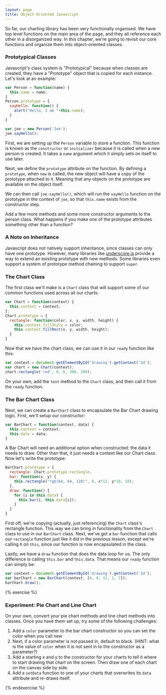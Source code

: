 ```yaml
---
layout: page
title: Object Oriented Javascript
---
```


So far, our charting library has been very functionally organised.  We have top level functions on the main area of the page, and they all reference each other in a disorganized way.  In this chapter, we're going to revisit our core functions and organize them into object-oriented classes.

### Prototypical Classes

Javascript's class system is "Prototypical" because when classes are created, they have a "Prototype" object that is copied for each instance.  Let's look at an example:

```js
var Person = function(name) {
  this.name = name;
}
Person.prototype = {
  sayHello: function() {
    alert("Hello, I am "+this.name);
  }
}

var joe = new Person('Joe');
joe.sayHello();
```

First, we are setting up the `Person` variable to store a function.  This function is known as the `constructor` or `initializer` because it is called when a new person is created.  It takes a `name` argument which it simply sets on itself to use later.

Next, we define the `prototype` attribute on the function.  By defining a `prototype`, when `new` is called, the new object will have a copy of the prototype attached to it.  Meaning that any objects on the prototype are available on the object itself.

We can then call `joe.sayHello()`, which will run the `sayHello` function on the prototype in the context of `joe`, so that `this.name` exists from the constructor step.


Add a few more methods and some more constructor arguments to the person class. What happens if you make one of the prototype attributes something other than a function?


### A Note on Inheritance

Javascript does not natively support inheritance, since classes can only have one prototype. However, many libraries like [underscore.js](http://underscorejs.org) provide a way to extend an existing prototype with new methods.  Some libraries even support a system of prototype method chaining to support `super`.

### The Chart Class

The first class we'll make is a `Chart` class that will support some of our common functions used across all our charts:

```js
var Chart = function(context) {
  this.context = context;
};
Chart.prototype = {
  rectangle: function(color, x, y, width, height) {
    this.context.fillStyle = color;
    this.context.fillRect(x, y, width, height);
  }
}
```

Now that we have the chart class, we can use it in our `ready` function like this:

```js
var context = document.getElementById('drawing').getContext('2d');
var chart = new Chart(context);
chart.rectangle('red', 0, 0, 300, 200);
```

On your own, add the `text` method to the `Chart` class, and then call it from the `ready` function.


### The Bar Chart Class

Next, we can create a `BarChart` class to encapsulate the Bar Chart drawing logic.  First, we'll setup our constructor:

```js
var BarChart = function(context, data) {
  this.context = context;
  this.data = data;
}
```

A Bar Chart will need an additional option when constructed: the data it needs to draw. Other than that, it just needs a context like our Chart class. Now let's write the prototype:

```js
BarChart.prototype = {
  rectangle: Chart.prototype.rectangle,
  bar: function(x, y) {
    this.rectangle("rgb(64, 64, 128)", 0, x*12, y*10, 10);
  },
  draw: function() {
    for (i in this.data) {
      this.bar(i, this.data[i]);
    }
  }
}
```

First off, we're copying (actually, just referencing) the `Chart` class's rectangle function. This way we can bring in functionality from the `Chart` class to use in our `BarChart` class. Next, we've got a `bar` function that calls our `rectangle` function just like it did in the previous lesson, except we're calling it on `this`, since our function is now encapsulated in the class.

Lastly, we have a `draw` function that does the data loop for us. The only difference is calling `this.bar` and `this.data`. That means our `ready` function can simply be:

```js
var context = document.getElementById('drawing').getContext('2d');
var barChart = new BarChart(context, [4, 8, 12, 1, 7]);
barChart.draw();
```

{% exercise %}

### Experiment: Pie Chart and Line Chart

On your own, convert your pie chart methods and line chart methods into classes. Once you have them set up, try some of the following challenges:

1. Add a `color` parameter to the bar chart constructor so you can set the color when you call new
  1. Next, if a color parameter is not passed in, default to black. (HINT: what is the value of `color` when it is not sent in to the constructor as a parameter?)
1. Add a starting x and y to the constructor for your charts to tell it where to start drawing that chart on the screen. Then draw one of each chart on the canvas side by side.
1. Add a `setData` function to one of your charts that overwrites its `data` attribute and re-draws itself.

{% endexercise %}